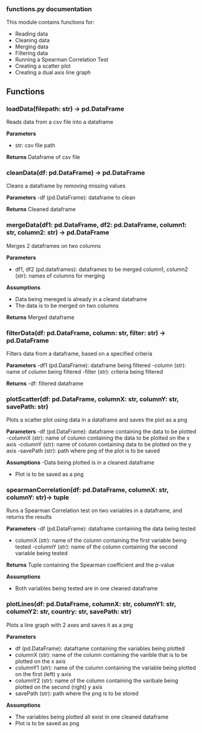 ### functions.py documentation

This module contains functions for:

- Reading data
- Cleaning data
- Merging data
- Filtering data
- Running a Spearman Correlation Test
- Creating a scatter plot
- Creating a dual axis line graph

## Functions

### loadData(filepath: str) -> pd.DataFrame

Reads data from a csv file into a dataframe

**Parameters**

- str: csv file path

**Returns**
Dataframe of csv file

### cleanData(df: pd.DataFrame) -> pd.DataFrame

Cleans a dataframe by removing missing values

**Parameters**
-df (pd.DataFrame): dataframe to clean

**Returns**
Cleaned dataframe

### mergeData(df1: pd.DataFrame, df2: pd.DataFrame, column1: str, column2: str) -> pd.DataFrame

Merges 2 dataframes on two columns

**Parameters**

- df1, df2 (pd.dataframes): dataframes to be merged
  column1, column2 (str): names of columns for merging

**Assumptions**

- Data being mereged is already in a cleand dataframe
- The data is to be merged on two columns

**Returns**
Merged dataframe

### filterData(df: pd.DataFrame, column: str, filter: str) -> pd.DataFrame

Filters data from a dataframe, based on a specified criteria

**Parameters**
-df1 (pd.DataFrame): dataframe being filtered
-column (str): name of column being filtered
-filter (str): criteria being filtered

**Returns**
-df: filtered dataframe

### plotScatter(df: pd.DataFrame, columnX: str, columnY: str, savePath: str)

Plots a scatter plot using data in a dataframe and saves the plot as a png

**Parameters**
-df (pd.DataFrame): dataframe containing the data to be plotted
-columnX (str): name of column containing the data to be plotted on the x axis
-columnY (str): name of column containing data to be plotted on the y axis
-savePath (str): path where png of the plot is to be saved

**Assumptions**
-Data being plotted is in a cleaned dataframe

- Plot is to be saved as a png

### spearmanCorrelation(df: pd.DataFrame, columnX: str, columnY: str)-> tuple

Runs a Spearman Correlation test on two variables in a dataframe, and returns the results

**Parameters**
-df (pd.DataFrame): dataframe containing the data being tested

- columnX (str): name of the column containing the first variable being tested
  -columnY (str): name of the column containing the second variable being tested

**Returns**
Tuple containing the Spearman coefficient and the p-value

**Assumptions**

- Both variables being tested are in one cleaned dataframe

### plotLines(df: pd.DataFrame, columnX: str, columnY1: str, columnY2: str, country: str, savePath: str)

Plots a line graph with 2 axes and saves it as a png

**Parameters**

- df (pd.DataFrame): dataframe containing the variables being plotted
- columnX (str): name of the column containing the varible that is to be plotted on the x axis
- columnY1 (str): name of the column containing the variable being plotted on the first (left) y axis
- columnY2 (str): name of the column containing the varibale being plotted on the second (right) y axis
- savePath (str): path where the png is to be stored

**Assumptions**

- The variables being plotted all exist in one cleaned dataframe
- Plot is to be saved as png
